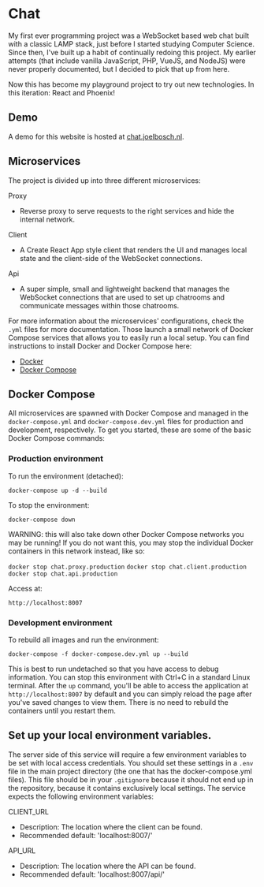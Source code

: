 # Chat
My first ever programming project was a WebSocket based web chat built with a
classic LAMP stack, just before I started studying Computer Science. Since then,
I've built up a habit of continually redoing this project. My earlier attempts
(that include vanilla JavaScript, PHP, VueJS, and NodeJS) were never properly
documented, but I decided to pick that up from here.

Now this has become my playground project to try out new technologies. In this
iteration: React and Phoenix!

## Demo
A demo for this website is hosted at
[chat.joelbosch.nl](https://chat.joelbosch.nl/).


## Microservices
The project is divided up into three different microservices:

Proxy
- Reverse proxy to serve requests to the right services and hide the internal
  network.

Client
- A Create React App style client that renders the UI and manages local state
  and the client-side of the WebSocket connections.

Api
- A super simple, small and lightweight backend that manages the WebSocket
  connections that are used to set up chatrooms and communicate messages within
  those chatrooms.

For more information about the microservices' configurations, check the
`.yml` files for more documentation. Those launch a small network of Docker
Compose services that allows you to easily run a local setup. You can find
instructions to install Docker and Docker Compose here:
- [Docker](https://docs.docker.com/get-docker/)           
- [Docker Compose](https://docs.docker.com/compose/install/)


## Docker Compose
All microservices are spawned with Docker Compose and managed in the
`docker-compose.yml` and `docker-compose.dev.yml` files for production and
development, respectively. To get you started, these are some of the basic
Docker Compose commands:


### Production environment
To run the environment (detached):

`docker-compose up -d --build`


To stop the environment:

`docker-compose down`

WARNING: this will also take down other Docker Compose networks you may 
be running! If you do not want this, you may stop the individual Docker
containers in this network instead, like so:

`docker stop chat.proxy.production`
`docker stop chat.client.production`
`docker stop chat.api.production`


Access at:

`http://localhost:8007`


### Development environment
To rebuild all images and run the environment:

`docker-compose -f docker-compose.dev.yml up --build`


This is best to run undetached so that you have access to debug information. You
can stop this environment with Ctrl+C in a standard Linux terminal. After the
`up` command, you'll be able to access the application at
`http://localhost:8007` by default and you can simply reload the page after
you've saved changes to view them. There is no need to rebuild the containers
until you restart them.


## Set up your local environment variables.
The server side of this service will require a few environment variables to be
set with local access credentials. You should set these settings in a `.env`
file in the main project directory (the one that has the docker-compose.yml
files). This file should be in your `.gitignore` because it should not end up in
the repository, because it contains exclusively local settings. The service
expects the following environment variables:

CLIENT_URL
 - Description:           The location where the client can be found.
 - Recommended default:   'localhost:8007/'

API_URL
 - Description:           The location where the API can be found.
 - Recommended default:   'localhost:8007/api/'
